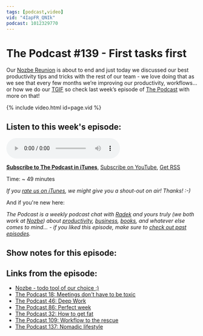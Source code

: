```yaml
---
tags: [podcast,video]
vid: "4IapFR_QNIk"
podcast: 1012329770
---
```


# The Podcast #139 - First tasks first

Our [Nozbe Reunion](/reunion) is about to end and just today we discussed our best productivity tips and tricks with the rest of our team - we love doing that as we see that every few months we’re improving our productivity, workflows... or how we do our [TGIF](/tgif) so check last week’s episode of [The Podcast][p] with more on that!

{% include video.html id=page.vid %}

<!--More-->

## Listen to this week's episode:

<audio controls>
<source src="https://files.nozbe.com/podcast/139.mp3" type="audio/mpeg">
</audio>

**[Subscribe to The Podcast in iTunes][i]**, [Subscribe on YouTube][y], [Get RSS][rss]

Time: ~ 49 minutes

*If you [rate us on iTunes][i], we might give you a shout-out on air! Thanks! :-)*

And if you're new here:

*The Podcast is a weekly podcast chat with [Radek][r] and yours truly (we both work at [Nozbe][n]) about [productivity](/productivity), [business](/business), [books](/books), and whatever else comes to mind… - if you liked this episode, make sure to [check out past episodes](/podcast).*

## Show notes for this episode:

## Links from the episode:
  * [Nozbe - todo tool of our choice ;)](https://michael.gratis/nozbe)
  * [The Podcast 18: Meetings don't have to be toxic](/podcast-18)
  * [The Podcast 46: Deep Work](/podcast-46)
  * [The Podcast 86: Perfect week](/podcast-86)
  * [The Podcast 32: How to get fat](/podcast-32)
  * [The Podcast 109: Workflow to the rescue](/podcast-109)
  * [The Podcast 137: Nomadic lifestyle](/podcast-137)

[y]: https://michael.gratis/thepodcastyt
[rss]: https://thepodcast.fm/episodes?format=RSS
[e]: /podcast-139

[p]: /podcast
[n]: https://michael.gratis/nozbe
[r]: https://michael.gratis/radex
[i]: https://michael.gratis/thepodcast
[o]: https://michael.gratis/ipadonly

